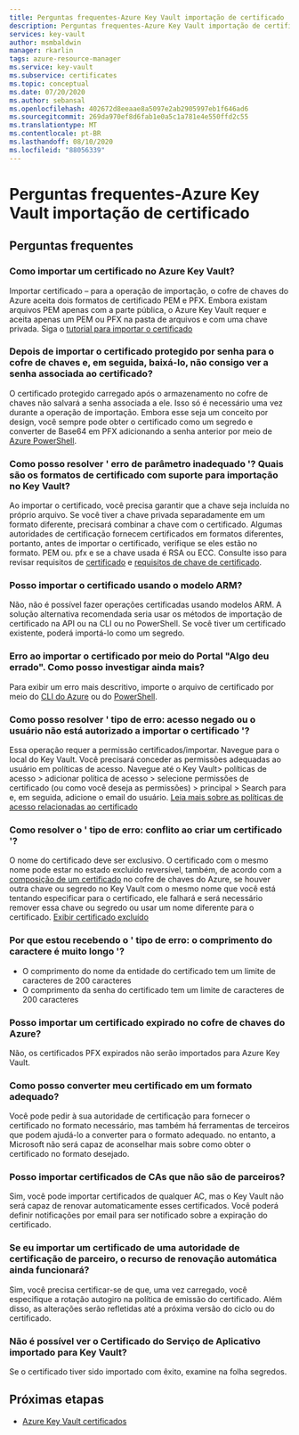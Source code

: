 ```yaml
---
title: Perguntas frequentes-Azure Key Vault importação de certificado
description: Perguntas frequentes-Azure Key Vault importação de certificado
services: key-vault
author: msmbaldwin
manager: rkarlin
tags: azure-resource-manager
ms.service: key-vault
ms.subservice: certificates
ms.topic: conceptual
ms.date: 07/20/2020
ms.author: sebansal
ms.openlocfilehash: 402672d8eeaae8a5097e2ab2905997eb1f646ad6
ms.sourcegitcommit: 269da970ef8d6fab1e0a5c1a781e4e550ffd2c55
ms.translationtype: MT
ms.contentlocale: pt-BR
ms.lasthandoff: 08/10/2020
ms.locfileid: "88056339"
---
```

# <a name="frequently-asked-questions---azure-key-vault-certificate-import"></a>Perguntas frequentes-Azure Key Vault importação de certificado

## <a name="frequently-asked-questions"></a>Perguntas frequentes

### <a name="how-can-i-import-a-certificate-in-azure-key-vault"></a>Como importar um certificado no Azure Key Vault?

Importar certificado – para a operação de importação, o cofre de chaves do Azure aceita dois formatos de certificado PEM e PFX. Embora existam arquivos PEM apenas com a parte pública, o Azure Key Vault requer e aceita apenas um PEM ou PFX na pasta de arquivos e com uma chave privada. Siga o [tutorial para importar o certificado](https://docs.microsoft.com/azure/key-vault/certificates/tutorial-import-certificate#import-a-certificate-to-key-vault)

### <a name="after-importing-password-protected-certificate-into-the-key-vault-and-then-downloading-it-i-am-not-able-to-see-the-password-associated-with-the-certificate"></a>Depois de importar o certificado protegido por senha para o cofre de chaves e, em seguida, baixá-lo, não consigo ver a senha associada ao certificado?
    
O certificado protegido carregado após o armazenamento no cofre de chaves não salvará a senha associada a ele. Isso só é necessário uma vez durante a operação de importação. Embora esse seja um conceito por design, você sempre pode obter o certificado como um segredo e converter de Base64 em PFX adicionando a senha anterior por meio de [Azure PowerShell](https://social.technet.microsoft.com/wiki/contents/articles/37431.exporting-azure-app-service-certificates.aspx).

### <a name="how-can-i-resolve-bad-parameter-error-what-are-the-supported-certificate-formats-for-importing-in-key-vault"></a>Como posso resolver ' erro de parâmetro inadequado '? Quais são os formatos de certificado com suporte para importação no Key Vault?

Ao importar o certificado, você precisa garantir que a chave seja incluída no próprio arquivo. Se você tiver a chave privada separadamente em um formato diferente, precisará combinar a chave com o certificado. Algumas autoridades de certificação fornecem certificados em formatos diferentes, portanto, antes de importar o certificado, verifique se eles estão no formato. PEM ou. pfx e se a chave usada é RSA ou ECC. Consulte isso para revisar requisitos de [certificado](https://docs.microsoft.com/azure/key-vault/certificates/certificate-scenarios#formats-of-import-we-support) e [requisitos de chave de certificado](https://docs.microsoft.com/azure/key-vault/keys/about-keys#cryptographic-protection).

###  <a name="can-i-import-certificate-using-arm-template"></a>Posso importar o certificado usando o modelo ARM?

Não, não é possível fazer operações certificadas usando modelos ARM. A solução alternativa recomendada seria usar os métodos de importação de certificado na API ou na CLI ou no PowerShell. Se você tiver um certificado existente, poderá importá-lo como um segredo.

### <a name="error-when-importing-certificate-via-portal-something-went-wrong-how-can-i-investigate-further"></a>Erro ao importar o certificado por meio do Portal "Algo deu errado". Como posso investigar ainda mais?
    
Para exibir um erro mais descritivo, importe o arquivo de certificado por meio do [CLI do Azure](https://docs.microsoft.com/cli/azure/keyvault/certificate?view=azure-cli-latest#az-keyvault-certificate-import) ou do [PowerShell](https://docs.microsoft.com/powershell/module/azurerm.keyvault/import-azurekeyvaultcertificate?view=azurermps-6.13.0).

### <a name="how-can-i-resolve-error-type-access-denied-or-user-is-unauthorized-to-import-certificate"></a>Como posso resolver ' tipo de erro: acesso negado ou o usuário não está autorizado a importar o certificado '?
    
Essa operação requer a permissão certificados/importar. Navegue para o local do Key Vault. Você precisará conceder as permissões adequadas ao usuário em políticas de acesso. Navegue até o Key Vault> políticas de acesso > adicionar política de acesso > selecione permissões de certificado (ou como você deseja as permissões) > principal > Search para e, em seguida, adicione o email do usuário. [Leia mais sobre as políticas de acesso relacionadas ao certificado](https://docs.microsoft.com/azure/key-vault/certificates/about-certificates#certificate-access-control)


### <a name="how-can-i-resolve-error-type-conflict-when-creating-a-certificate"></a>Como resolver o ' tipo de erro: conflito ao criar um certificado '?
    
O nome do certificado deve ser exclusivo. O certificado com o mesmo nome pode estar no estado excluído reversível, também, de acordo com a [composição de um certificado](https://docs.microsoft.com/azure/key-vault/certificates/about-certificates#composition-of-a-certificate) no cofre de chaves do Azure, se houver outra chave ou segredo no Key Vault com o mesmo nome que você está tentando especificar para o certificado, ele falhará e será necessário remover essa chave ou segredo ou usar um nome diferente para o certificado. [Exibir certificado excluído](https://docs.microsoft.com/rest/api/keyvault/getdeletedcertificate/getdeletedcertificate)

### <a name="why-am-i-getting-the-error-type-char-length-is-too-long"></a>Por que estou recebendo o ' tipo de erro: o comprimento do caractere é muito longo '?
    
* O comprimento do nome da entidade do certificado tem um limite de caracteres de 200 caracteres
* O comprimento da senha do certificado tem um limite de caracteres de 200 caracteres

### <a name="can-i-import-an-expired-certificate-in-azure-key-vault"></a>Posso importar um certificado expirado no cofre de chaves do Azure?
    
Não, os certificados PFX expirados não serão importados para Azure Key Vault.

### <a name="how-can-i-convert-my-certificate-to-proper-format"></a>Como posso converter meu certificado em um formato adequado?

Você pode pedir à sua autoridade de certificação para fornecer o certificado no formato necessário, mas também há ferramentas de terceiros que podem ajudá-lo a converter para o formato adequado. no entanto, a Microsoft não será capaz de aconselhar mais sobre como obter o certificado no formato desejado.

### <a name="can-i-import-certificates-from-non-partner-cas"></a>Posso importar certificados de CAs que não são de parceiros?
Sim, você pode importar certificados de qualquer AC, mas o Key Vault não será capaz de renovar automaticamente esses certificados. Você poderá definir notificações por email para ser notificado sobre a expiração do certificado.

### <a name="if-i-import-a-certificate-from-a-partner-ca-will-the-auto-renew-feature-still-work"></a>Se eu importar um certificado de uma autoridade de certificação de parceiro, o recurso de renovação automática ainda funcionará?
Sim, você precisa certificar-se de que, uma vez carregado, você especifique a rotação autogiro na política de emissão do certificado. Além disso, as alterações serão refletidas até a próxima versão do ciclo ou do certificado.

### <a name="unable-to-see-the-app-service-certificate-imported-to-key-vault"></a>Não é possível ver o Certificado do Serviço de Aplicativo importado para Key Vault? 
Se o certificado tiver sido importado com êxito, examine na folha segredos.


## <a name="next-steps"></a>Próximas etapas

- [Azure Key Vault certificados](/azure/key-vault/certificates/about-certificates)
